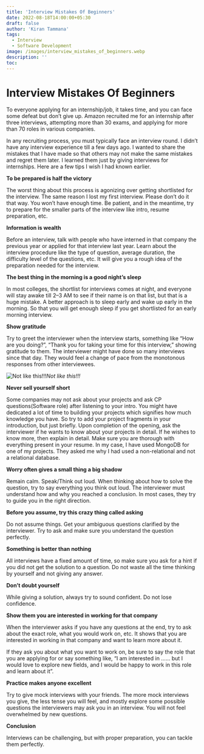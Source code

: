 ```yaml
---
title: 'Interview Mistakes Of Beginners'
date: 2022-08-18T14:00:00+05:30
draft: false
author: 'Kiran Tammana'
tags:
  - Interview
  - Software Development
image: /images/interview_mistakes_of_beginners.webp
description: ''
toc:
---
```


# Interview Mistakes Of Beginners

To everyone applying for an internship/job, it takes time, and you can face some defeat but don’t give up. Amazon recruited me for an internship after three interviews, attempting more than 30 exams, and applying for more than 70 roles in various companies.

In any recruiting process, you must typically face an interview round. I didn’t have any interview experience till a few days ago. I wanted to share the mistakes that I have made so that others may not make the same mistakes and regret them later. I learned them just by giving interviews for internships. Here are a few tips I wish I had known earlier.

**To be prepared is half the victory**

The worst thing about this process is agonizing over getting shortlisted for the interview. The same reason I lost my first interview. Please don’t do it that way. You won’t have enough time. Be patient, and in the meantime, try to prepare for the smaller parts of the interview like intro, resume preparation, etc.

**Information is wealth**

Before an interview, talk with people who have interned in that company the previous year or applied for that interview last year. Learn about the interview procedure like the type of question, average duration, the difficulty level of the questions, etc. It will give you a rough idea of the preparation needed for the interview.

**The best thing in the morning is a good night’s sleep**

In most colleges, the shortlist for interviews comes at night, and everyone will stay awake till 2–3 AM to see if their name is on that list, but that is a huge mistake. A better approach is to sleep early and wake up early in the morning. So that you will get enough sleep if you get shortlisted for an early morning interview.

**Show gratitude**

Try to greet the interviewer when the interview starts, something like “How are you doing?”, “Thank you for taking your time for this interview,” showing gratitude to them. The interviewer might have done so many interviews since that day. They would feel a change of pace from the monotonous responses from other interviewees.

![Not like this!!!](https://cdn-images-1.medium.com/max/2000/1*CEkYqAGawePMU37eyZH_gg.gif)_Not like this!!!_

**Never sell yourself short**

Some companies may not ask about your projects and ask CP questions(Software role) after listening to your intro. You might have dedicated a lot of time to building your projects which signifies how much knowledge you have. So try to add your project fragments in your introduction, but just briefly. Upon completion of the opening, ask the interviewer if he wants to know about your projects in detail. If he wishes to know more, then explain in detail. Make sure you are thorough with everything present in your resume. In my case, I have used MongoDB for one of my projects. They asked me why I had used a non-relational and not a relational database.

**Worry often gives a small thing a big shadow**

Remain calm. Speak/Think out loud. When thinking about how to solve the question, try to say everything you think out loud. The interviewer must understand how and why you reached a conclusion. In most cases, they try to guide you in the right direction.

**Before you assume, try this crazy thing called asking**

Do not assume things. Get your ambiguous questions clarified by the interviewer. Try to ask and make sure you understand the question perfectly.

**Something is better than nothing**

All interviews have a fixed amount of time, so make sure you ask for a hint if you did not get the solution to a question. Do not waste all the time thinking by yourself and not giving any answer.

**Don’t doubt yourself**

While giving a solution, always try to sound confident. Do not lose confidence.

**Show them you are interested in working for that company**

When the interviewer asks if you have any questions at the end, try to ask about the exact role, what you would work on, etc. It shows that you are interested in working in that company and want to learn more about it.

If they ask you about what you want to work on, be sure to say the role that you are applying for or say something like, “I am interested in …… but I would love to explore new fields, and I would be happy to work in this role and learn about it”.

**Practice makes anyone excellent**

Try to give mock interviews with your friends. The more mock interviews you give, the less tense you will feel, and mostly explore some possible questions the interviewers may ask you in an interview. You will not feel overwhelmed by new questions.

**Conclusion**

Interviews can be challenging, but with proper preparation, you can tackle them perfectly.
